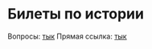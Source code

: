 # Билеты по истории

Вопросы: [тык](https://edu.gov.by/sistema-obrazovaniya/glavnoe-upravlenie-obshchego-srednego-doshkolnogo-i-spetsialnogo-obrazovaniya/srenee-obr/bilety-po-otdelnym-uchebnym-predmetam-dlya-vypusknykh-ekzamenov-ekzamenov-v-poryadke-eksternata-v-20/)
Прямая ссылка: [тык](https://edu.gov.by/sistema-obrazovaniya/glavnoe-upravlenie-obshchego-srednego-doshkolnogo-i-spetsialnogo-obrazovaniya/srenee-obr/bilety-po-otdelnym-uchebnym-predmetam-dlya-vypusknykh-ekzamenov-ekzamenov-v-poryadke-eksternata-v-20/%D0%98%D1%81%D1%82%D0%BE%D1%80%D0%B8%D1%8F%20%D0%91%D0%B5%D0%BB%D0%B0%D1%80%D1%83%D1%81%D0%B8%20III%D1%81%D1%82.docx)